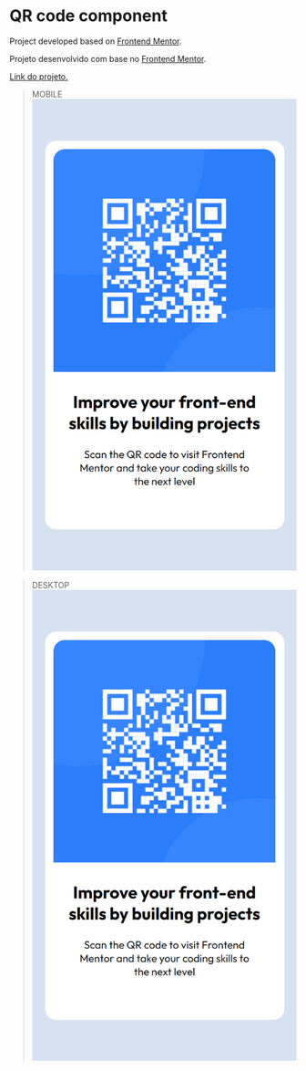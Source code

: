 # QR code component

Project developed based on [Frontend Mentor](https://www.frontendmentor.io/challenges/qr-code-component-iux_sIO_H).

Projeto desenvolvido com base no [Frontend Mentor](https://www.frontendmentor.io/challenges/qr-code-component-iux_sIO_H).

[Link do projeto.]()

>MOBILE
![Component - QR code - MOBILE](./.github/preview-mobile.png)

>DESKTOP
![Component - QR code - DESKTOP](./.github/preview-mobile.png)
